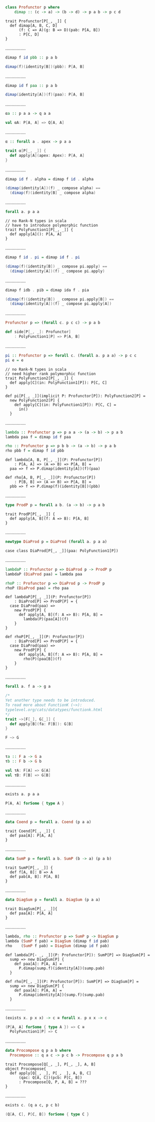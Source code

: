 ```Haskell
class Profunctor p where
    dimap :: (c -> a) -> (b -> d) -> p a b -> p c d
```
```tut:silent
trait Profunctor[P[_, _]] {
  def dimap[A, B, C, D]
      (f: C => A)(g: B => D)(pab: P[A, B])
      : P[C, D]
}
```
................
```Haskell
dimap f id pbb :: p a b
```
```scala
dimap(f)(identity[B])(pbb): P[A, B]
```
................
```Haskell
dimap id f paa :: p a b
```
```scala
dimap(identity[A])(f)(paa): P[A, B]
```
................
```Haskell
αa :: p a a -> q a a
```
```scala
val αA: P[A, A] => Q[A, A]
```
................
```Haskell
α :: forall a . apex -> p a a
```
```scala
trait α[P[_, _]] {
  def apply[A](apex: Apex): P[A, A]
}
```
................
```Haskell
dimap id f . alpha = dimap f id . alpha
```
```scala
(dimap(identity[A])(f) _ compose alpha) ==
  (dimap(f)(identity[B] _ compose alpha)
```
................
```Haskell
forall a. p a a
```
```tut:silent
// no Rank-N types in scala
// have to introduce polymorphic function
trait PolyFunction1[P[_, _]] {
  def apply[A](): P[A, A]
}
```
................
```Haskell
dimap f id . pi = dimap id f . pi
```
```scala
(dimap(f)(identity[B]) _ compose pi.apply) ==
  (dimap(identity[A])(f) _ compose pi.apply)
```
................
```Haskell
dimap f idb . pib = dimap ida f . pia
```
```scala
(dimap(f)(identity[B]) _ compose pi.apply[B]) ==
  (dimap(identity[A])(f) _ compose pi.apply[A])
```
................
```Haskell
Profunctor p => (forall c. p c c) -> p a b
```
```scala
def side[P[_, _]: Profunctor]
    : PolyFunction1[P] => P[A, B]
```
................
```Haskell
pi :: Profunctor p => forall c. (forall a. p a a) -> p c c
pi e = e
```
```tut:silent
// no Rank-N types in scala
// need higher rank polymorphic function
trait PolyFunction2[P[_, _]] {
  def apply[C](in: PolyFunction1[P]): P[C, C]
}

def pi[P[_, _]](implicit P: Profunctor[P]): PolyFunction2[P] =
  new PolyFunction2[P] {
    def apply[C](in: PolyFunction1[P]): P[C, C] =
      in()
  }
```
................
```Haskell
lambda :: Profunctor p => p a a -> (a -> b) -> p a b
lambda paa f = dimap id f paa

rho :: Profunctor p => p b b -> (a -> b) -> p a b
rho pbb f = dimap f id pbb
```
```tut:silent
def lambda[A, B, P[_, _]](P: Profunctor[P])
    : P[A, A] => (A => B) => P[A, B] =
  paa => f => P.dimap(identity[A])(f)(paa)

def rho[A, B, P[_, _]](P: Profunctor[P])
    : P[B, B] => (A => B) => P[A, B] =
  pbb => f => P.dimap(f)(identity[B])(pbb)
```
................
```Haskell
type ProdP p = forall a b. (a -> b) -> p a b
```
```tut:silent
trait ProdP[P[_, _]] {
  def apply[A, B](f: A => B): P[A, B]
}
```
................
```Haskell
newtype DiaProd p = DiaProd (forall a. p a a)
```
```tut:silent
case class DiaProd[P[_, _]](paa: PolyFunction1[P])
```
................
```Haskell
lambdaP :: Profunctor p => DiaProd p -> ProdP p
lambdaP (DiaProd paa) = lambda paa

rhoP :: Profunctor p => DiaProd p -> ProdP p
rhoP (DiaProd paa) = rho paa
```
```tut:silent
def lambdaP[P[_, _]](P: Profunctor[P])
    : DiaProd[P] => ProdP[P] = {
  case DiaProd(paa) =>
    new ProdP[P] {
      def apply[A, B](f: A => B): P[A, B] =
        lambda(P)(paa[A])(f)
    }
}

def rhoP[P[_, _]](P: Profunctor[P])
    : DiaProd[P] => ProdP[P] = {
  case DiaProd(paa) =>
    new ProdP[P] {
      def apply[A, B](f: A => B): P[A, B] =
        rho(P)(paa[B])(f)
    }
}
```
................
```Haskell
forall a. f a -> g a
```
```scala
/*
Yet another type needs to be introduced.
To read more about FunctionK (~>):
typelevel.org/cats/datatypes/functionk.html
*/
trait ~>[F[_], G[_]] {
  def apply[B](fa: F[B]): G[B]
}

F ~> G
```
................
```Haskell
τa :: F a -> G a
τb :: F b -> G b
```
```scala
val τA: F[A] => G[A]
val τB: F[B] => G[B]
```
................
```Haskell
exists a. p a a
```
```scala
P[A, A] forSome { type A }
```
................
```Haskell
data Coend p = forall a. Coend (p a a)
```
```tut:silent
trait Coend[P[_, _]] {
  def paa[A]: P[A, A]
}
```
................
```Haskell
data SumP p = forall a b. SumP (b -> a) (p a b)
```
```tut:silent
trait SumP[P[_, _]] {
  def f[A, B]: B => A
  def pab[A, B]: P[A, B]
}
```
................
```Haskell
data DiagSum p = forall a. DiagSum (p a a)
```
```tut:silent
trait DiagSum[P[_, _]]{
  def paa[A]: P[A, A]
}
```
................
```Haskell
lambda, rho :: Profunctor p => SumP p -> DiagSum p
lambda (SumP f pab) = DiagSum (dimap f id pab)
rho    (SumP f pab) = DiagSum (dimap id f pab)
```
```tut:silent
def lambda[P[- _, _]](P: Profunctor[P]): SumP[P] => DiagSum[P] =
  sump => new DiagSum[P] {
    def paa[A]: P[A, A] =
      P.dimap(sump.f)(identity[A])(sump.pab)
  }

def rho[P[_, _]](P: Profunctor[P]): SumP[P] => DiagSum[P] =
  sump => new DiagSum[P] {
    def paa[A]: P[A, A] =
      P.dimap(identity[A])(sump.f)(sump.pab)
  }
```
................
```Haskell
(exists x. p x x) -> c ≅ forall x. p x x -> c
```
```scala
(P[A, A] forSome { type A }) => C ≅
  PolyFunction1[P] => C
```
................
```Haskell
data Procompose q p a b where
  Procompose :: q a c -> p c b -> Procompose q p a b
```
```tut:silent
trait Procompose[Q[_, _], P[_, _], A, B]
object Procompose{
  def apply[Q[_, _], P[_, _], A, B, C]
      (qac: Q[A, C])(pcb: P[C, B])
      : Procompose[Q, P, A, B] = ???
}
```
................
```Haskell
exists c. (q a c, p c b)
```
```scala
(Q[A, C], P[C, B]) forSome { type C }
```
